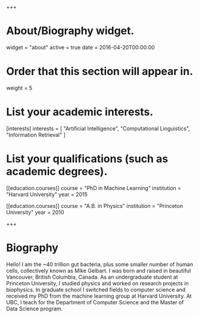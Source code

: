 +++
# About/Biography widget.
widget = "about"
active = true
date = 2016-04-20T00:00:00

# Order that this section will appear in.
weight = 5

# List your academic interests.
[interests]
  interests = [
    "Artificial Intelligence",
    "Computational Linguistics",
    "Information Retrieval"
  ]

# List your qualifications (such as academic degrees).
[[education.courses]]
  course = "PhD in Machine Learning"
  institution = "Harvard University"
  year = 2015

[[education.courses]]
  course = "A.B. in Physics"
  institution = "Princeton University"
  year = 2010

 
+++

# Biography

Hello! I am the ~40 trillion gut bacteria, plus some smaller number of human cells, collectively known as Mike Gelbart. I was born and raised in beautiful Vancouver, British Columbia, Canada. As an undergraduate student at Princeton University, I studied physics and worked on research projects in biophysics. In graduate school I switched fields to computer science and received my PhD from the machine learning group at Harvard University. At UBC, I teach for the Department of Computer Science and the Master of Data Science program.
